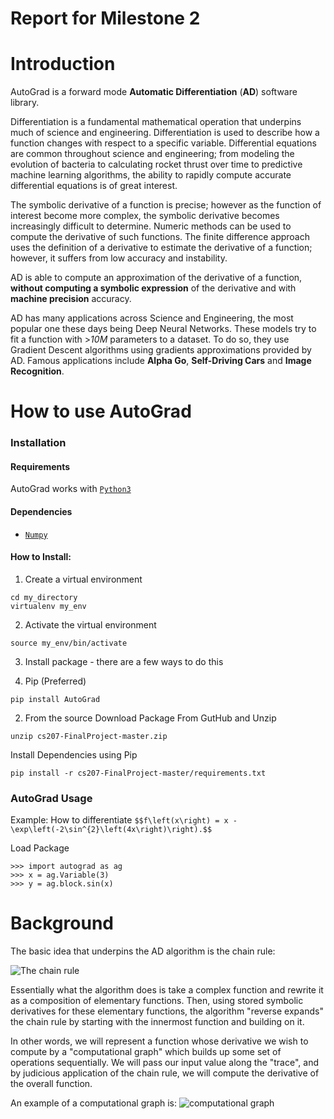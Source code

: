 # Report for Milestone 2

# Introduction
AutoGrad is a forward mode **Automatic Differentiation** (**AD**) software library.

Differentiation is a fundamental mathematical operation that underpins much of science and engineering. Differentiation is used to describe how a function changes with respect to a specific variable. Differential equations are common throughout science and engineering; from modeling the evolution of bacteria to calculating rocket thrust over time to predictive machine learning algorithms, the ability to rapidly compute accurate differential equations is of great interest.

The symbolic derivative of a function is precise; however as the function of interest become more complex, the symbolic derivative becomes increasingly difficult to determine. Numeric methods can be used to compute the derivative of such functions. The finite difference approach uses the definition of a derivative to estimate the derivative of a function; however, it suffers from low accuracy and instability.

AD is able to compute an approximation of the derivative of a function, **without computing a symbolic expression** of the derivative and with **machine precision** accuracy.

AD has many applications across Science and Engineering, the most popular one these days being Deep Neural Networks. These models try to fit a function with >*10M* parameters to a dataset. To do so, they use Gradient Descent algorithms using gradients approximations provided by AD. Famous applications include **Alpha Go**, **Self-Driving Cars** and **Image Recognition**.

# How to use AutoGrad

### Installation

#### Requirements
AutoGrad works with [`Python3`](https://docs.python.org/3/)
#### Dependencies
* [`Numpy`](http://www.numpy.org/)

#### How to Install:
1. Create a virtual environment
```
cd my_directory
virtualenv my_env
```
2. Activate the virtual environment
```
source my_env/bin/activate
```
3. Install package - there are a few ways to do this

  1. Pip (Preferred)
```
pip install AutoGrad
```
  2. From the source
Download Package From GutHub and Unzip
```
unzip cs207-FinalProject-master.zip
```
Install Dependencies using Pip
```
pip install -r cs207-FinalProject-master/requirements.txt
```

### AutoGrad Usage

Example: How to differentiate `$$f\left(x\right) = x - \exp\left(-2\sin^{2}\left(4x\right)\right).$$`

Load Package
```
>>> import autograd as ag
>>> x = ag.Variable(3)
>>> y = ag.block.sin(x)
```


# Background
The basic idea that underpins the AD algorithm is the chain rule:

![The chain rule](https://wikimedia.org/api/rest_v1/media/math/render/svg/fb55cd5448d4bed6da3b79283d92eec2ab9bb95d)

Essentially what the algorithm does is take a complex function and rewrite it as a composition of elementary functions. Then, using stored symbolic derivatives for these elementary functions, the algorithm "reverse expands" the chain rule by starting with the innermost function and building on it.

In other words, we will represent a function whose derivative we wish to compute by a "computational graph" which builds up some set of operations sequentially. We will pass our input value along the "trace", and by judicious application of the chain rule, we will compute the derivative of the overall function.

An example of a computational graph is: ![computational graph](http://www.columbia.edu/~ahd2125/static/img/2015-12-05/Fig1.png)
